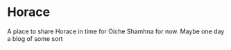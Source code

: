 # Horace
A place to share Horace in time for Oíche Shamhna for now. Maybe one day a blog of some sort

